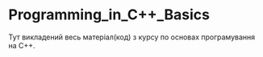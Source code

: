 # Programming_in_C++_Basics
Тут викладений весь матеріал(код) з курсу по основах програмування на С++.
